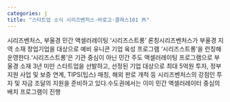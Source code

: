```yaml
---
categories: j
title: "스타트업 소식 시리즈벤처스·바로고·클래스101 外"
---
```

시리즈벤처스, 부울경 민간 액셀러레이팅 ‘시리즈스트롱’ 론칭시리즈벤처스가 부울경 지역 소재 창업기업을 대상으로 예비 유니콘 기업 육성 프로그램 ‘시리즈스트롱’을 런칭해 운영한다.‘시리즈스트롱’은 기관 중심이 아닌 민간 주도 액셀러레이팅 프로그램으로 부울경 소재 3년 미만 스타트업을 선발하고, 선정된 기업 대상으로 최대 5억원 투자, 정부 지원 사업 및 보증 연계, TIPS(팁스) 매칭, 해외 판로 개척 등 시리즈벤처스의 강점인 투자 및 자금 조달의 지원을 준비하고 있다.수도권에서는 이미 민간 액셀러레이터 중심의 배치 프로그램이 진행